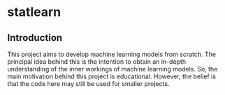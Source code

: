 # statlearn

## Introduction

This project aims to develop machine learning models from scratch. The principal idea behind this is the intention to obtain an in-depth understanding of the inner workings of machine learning models. So, the main motivation behind this project is educational. However, the belief is that the code here may still be used for smaller projects.